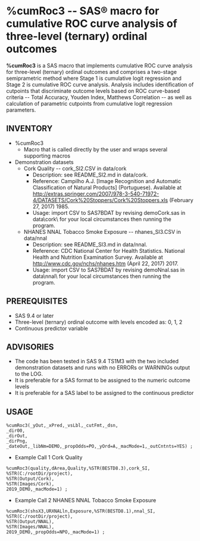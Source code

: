 # %cumRoc3 -- SAS® macro for cumulative ROC curve analysis of three-level (ternary) ordinal outcomes
**%cumRoc3** is a SAS macro that implements cumulative ROC curve analysis for three-level (ternary) ordinal outcomes and comprises a two-stage semiprametric method where Stage 1 is cumulative logit regression and Stage 2 is cumulative ROC curve analysis. Analysis includes identification of cutpoints that discriminate outcome levels based on ROC curve-based criteria -- Total Accuracy, Youden Index, Matthews Correlation -- as well as calculation of parametric cutpoints from cumulative logit regression parameters.

## INVENTORY
* %cumRoc3
	* Macro that is called directly by the user and wraps several supporting macros
* Demonstration datasets
	* Cork Quality -- cork_SI2.CSV in data/cork
		* Description: see README_SI2.md in data/cork.
		* Reference: Campilho A.J. [Image Recognition and Automatic Classification of Natural Products] (Portuguese). Available at http://extras.springer.com/2007/978-3-540-71972-4/DATASETS/Cork%20Stoppers/Cork%20Stoppers.xls (February 27, 2017) 1985.
		* Usage: import CSV to SAS7BDAT by revising demoCork.sas in data\cork\ for your local circumstances then running the program.
	* NHANES NNAL Tobacco Smoke Exposure -- nhanes_SI3.CSV in data/nnal
		* Description: see README_SI3.md in data/nnal.
		* Reference: CDC National Center for Health Statistics. National Health and Nutrition Examination Survey. Available at http://www.cdc.gov/nchs/nhanes.htm (April 22, 2017) 2017.
		* Usage: import CSV to SAS7BDAT by revising demoNnal.sas in data\nnal\ for your local circumstances then running the program.
## PREREQUISITES
* SAS 9.4 or later
* Three-level (ternary) ordinal outcome with levels encoded as: 0, 1, 2
* Continuous predictor variable

## ADVISORIES
* The code has been tested in SAS 9.4 TS1M3 with the two included demonstration datasets and runs with no ERRORs or WARNINGs output to the LOG.
* It is preferable for a SAS format to be assigned to the numeric outcome levels
* It is preferable for a SAS label to be assigned to the continuous predictor

## USAGE
~~~
%cumRoc3(_yOut,_xPred,_vsLbl,_cutFmt,_dsn,
_dir00,
_dirOut,
_dirPng,
_dateOut,_libNm=DEMO,_propOdds=PO,_yOrd=A,_macMode=1,_outCntnts=YES) ;
~~~
* Example Call 1 Cork Quality
~~~
%cumRoc3(quality,dArea,Quality,%STR(BESTD8.3),cork_SI,
%STR(C:/rootDir/project),
%STR(Output/Cork),
%STR(Images/Cork),
2019_DEMO,_macMode=1) ;
~~~
* Example Call 2 NHANES NNAL Tobacco Smoke Exposure
~~~
%cumRoc3(shsX3,URXNALln,Exposure,%STR(BESTD8.1),nnal_SI,
%STR(C:/rootDir/project),
%STR(Output/NNAL),
%STR(Images/NNAL),
2019_DEMO,_propOdds=NPO,_macMode=1) ;
~~~